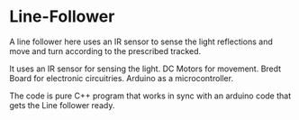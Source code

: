 # Line-Follower
A line follower here uses an IR sensor to sense the light reflections and move and turn according to the prescribed tracked.

It uses an IR sensor for sensing the light.
DC Motors for movement.
Bredt Board for electronic circuitries.
Arduino as a microcontroller.

The code is pure C++ program that works in sync with an arduino code that gets the Line follower ready.
